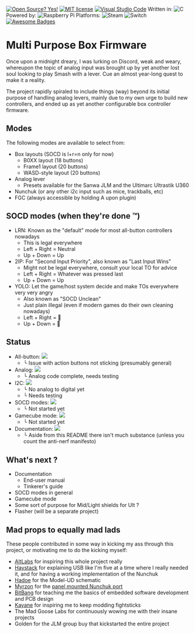 [![Open Source? Yes!](https://badgen.net/badge/Open%20Source%20%3F/Yes%21/blue?icon=github)](https://github.com/Naereen/badges/) [![MIT license](https://img.shields.io/badge/License-MIT-blue.svg)](https://lbesson.mit-license.org/) [![Visual Studio Code](https://img.shields.io/badge/--007ACC?logo=visual%20studio%20code&logoColor=ffffff)](https://code.visualstudio.com/)
Written in: ![C](https://img.shields.io/badge/c-%2300599C.svg?style=for-the-badge&logo=c&logoColor=white) 
Powered by: ![Raspberry Pi](https://img.shields.io/badge/-RaspberryPi-C51A4A?style=for-the-badge&logo=Raspberry-Pi)
Platforms: ![Steam](https://img.shields.io/badge/steam-%23000000.svg?style=for-the-badge&logo=steam&logoColor=white) ![Switch](https://img.shields.io/badge/Switch-E60012?style=for-the-badge&logo=nintendo-switch&logoColor=white)
[![Awesome Badges](https://img.shields.io/badge/badges-awesome-green.svg)](https://github.com/Naereen/badges)

# Multi Purpose Box Firmware

Once upon a midnight dreary, I was lurking on Discord, weak and weary, whereupon the topic of analog input was brought up by yet another lost soul looking to play Smash with a lever. Cue an almost year-long quest to make it a reality.

The project rapidly spiraled to include things (way) beyond its initial purpose of handling analog levers, mainly due to my own urge to build new controllers, and ended up as yet another configurable box controller firmware.

## Modes

The following modes are available to select from:

* Box layouts (SOCD is l+r=n only for now)
    * B0XX layout (18 buttons)
    * Frame1 layout (20 buttons)
    * WASD-style layout (20 buttons)
* Analog lever
    * Presets available for the Sanwa JLM and the Ultimarc Ultrastik U360
* Nunchuk (or any other i2c input such as mice, trackballs, etc)
* FGC (always accessible by holding A upon plugin)

## SOCD modes (when they're done ™)

* LRN: Known as the "default" mode for most all-button controllers nowadays
    * This is legal everywhere
    * Left + Right = Neutral
    * Up + Down = Up
* 2IP: For "Second Input Priority", also known as "Last Input Wins"
    * Might not be legal everywhere, consult your local TO for advice
    * Left + Right = Whatever was pressed last
    * Up + Down = Up
* YOLO: Let the game/host system decide and make TOs everywhere very very angry
    * Also known as "SOCD Unclean"
    * Just plain illegal (even if modern games do their own cleaning nowadays)
    * Left + Right = 🤷
    * Up + Down = 🤷

## Status

* All-button:       ![](https://geps.dev/progress/90)
    * └ Issue with action buttons not sticking (presumably general)
* Analog:           ![](https://geps.dev/progress/90)
    * └ Analog code complete, needs testing
* I2C:              ![](https://geps.dev/progress/50)
    * └ No analog to digital yet
    * └ Needs testing
* SOCD modes:       ![](https://geps.dev/progress/00)
    * └ Not started yet
* Gamecube mode:    ![](https://geps.dev/progress/00)
    * └ Not started yet
* Documentation:    ![](https://geps.dev/progress/33)
    * └ Aside from this README there isn't much substance (unless you count the anti-nerf manifesto)

## What's next ?

* Documentation
    * End-user manual
    * Tinkerer's guide
* SOCD modes in general
* Gamecube mode
* Some sort of purpose for Mid/Light shields for Ult ?
* Flasher (will be a separate project)

## Mad props to equally mad lads

These people contributed in some way in kicking my ass through this project, or motivating me to do the kicking myself:

* [AltLabs](http://www.altlabcontrollers.com/) for inspiring this whole project really
* [Haystack](https://github.com/JonnyHaystack/HayBox) for explaining USB like I'm five at a time where I really needed it, and for having a working implementation of the Nunchuk
* [Hadoe](https://github.com/HTangl/Model-UD) for the Model-UD schematic
* [Myrzon](https://www.etsy.com/shop/MyrzArcade?ref=simple-shop-header-name&listing_id=816502018) for the [panel mounted Nunchuk port](https://www.etsy.com/listing/816502018/nunchuk-controller-pass-through-breakout)
* [BitBang](https://bitbanggaming.com/) for teaching me the basics of embedded software development and PCB design
* [Kayane](https://twitter.com/kayane) for inspiring me to keep modding fightsticks
* The Mad Goose Labs for continuously wowing me with their insane projects
* Golden for the JLM group buy that kickstarted the entire project